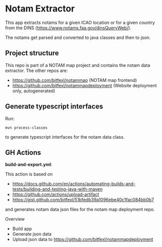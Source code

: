 # Notam Extractor

This app extracts notams for a given ICAO location or for a given country from the DINS (https://www.notams.faa.gov/dinsQueryWeb/).

The notams get parsed and converted to java classes and then to json.

## Project structure

This repo is part of a NOTAM map project and contains the notam data extractor. The other repos are:

- https://github.com/bitfexl/notammap (NOTAM map frontend)
- https://github.com/bitfexl/notammapdeployment (Website deployment only, autogenerated)

## Generate typescript interfaces

Run:

````
mvn process-classes
````

to generate typescript interfaces for the notam data class.

## GH Actions

**build-and-export.yml**:

This action is based on

- https://docs.github.com/en/actions/automating-builds-and-tests/building-and-testing-java-with-maven
- https://github.com/actions/upload-artifact
- https://gist.github.com/bitfexl/51bfedb39a1096ebe40c1fac084bb0b7

and generates notam data json files for the notam map deployment repo.

Overview

- Build app
- Generate json data
- Upload json data to https://github.com/bitfexl/notammapdeployment
